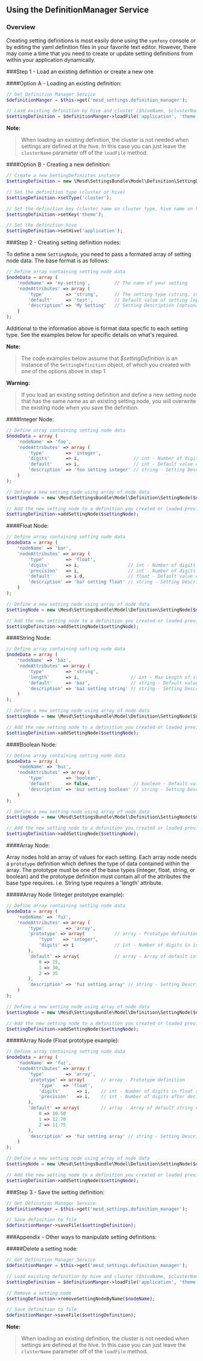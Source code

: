 ## Using the DefinitionManager Service


### Overview

Creating setting definitions is most easily done using the `symfony` console
or by editing the yaml definition files in your favorite text editor. However,
there may come a time that you need to create or update setting definitions
from within your application dynamically.


###Step 1 - Load an existing definition or create a new one

####Option A - Loading an existing definition:

``` php
// Get Definition Manager Service
$definitionManger = $this->get('mesd_settings.definition_manager');

// Load existing definition by hive and cluster ($hiveName, $clusterName = null)
$settingDefinition = $definitionManger->loadFile('application', 'theme');
```

**Note:**

> When loading an existing definition, the cluster is not needed when settings
> are defined at the hive. In this case you can just leave the `clusterName`
> parameter off of the `loadFile` method.

####Option B - Creating a new definition:

``` php
// Create a new SettingDefiniiton instance
$settingDefinition = new \Mesd\SettingsBundle\Model\Definition\SettingDefinition();

// Set the definition type (cluster or hive)
$settingDefinition->setType('cluster');

// Set the definition key (cluster name on cluster type, hive name on hive type )
$settingDefinition->setKey('theme');

// Set the definition hive
$settingDefinition->setHive('application');

```

###Step 2 - Creating setting definition nodes:

To define a new `SettingNode`, you need to pass a formated array of setting node
data. The base format is as follows:

```php
// Define array containing setting node data
$nodeData = array (
    'nodeName' => 'my-setting',         // The name of your setting
    'nodeAttributes' => array (
        'type'        => 'string',      // The setting type (string, integer, boolean, etc.)
        'default'     => 'test',        // Default value of setting [optional]
        'description' => 'My Setting'   // Setting Description [optional]
    )
);
```

Additional to the information above is format data specfic to each
setting type. See the examples below for specific details on what's
required.

**Note:**

> The code examples below assume that *$settingDefinition* is an instance of the
> `SettingDefinition` object, of which you created with one of the options above
> in step 1.

**Warning:**

> If you load an existing setting definition and define a new setting node
> that has the same name as an existing setting node, you will overwrite the
> existing node when you save the definition.

####Integer Node:

``` php
// Define array containing setting node data
$nodeData = array (
    'nodeName' => 'foo',
    'nodeAttributes' => array (
        'type'        => 'integer',
        'digits'      => i,                    // int - Number of digits in integer
        'default'     => i,                    // int - Default value of integer [optional]
        'description' => 'foo setting integer' // string - Setting Description [optional]
    )
);

// Define a new setting node using array of node data
$settingNode = new \Mesd\SettingsBundle\Model\Definition\SettingNode($nodeData);

// Add the new setting node to a definition you created or loaded previously
$settingDefinition->addSettingNode($settingNode);
```

####Float Node:

``` php
// Define array containing setting node data
$nodeData = array (
    'nodeName' => 'bar',
    'nodeAttributes' => array (
        'type'        => 'float',
        'digits'      => i,                  // int - Number of digits in float setting
        'precision'   => i,                  // int - Number of digits after decimal in float setting
        'default'     => i.d,                // float - Default value of float [optional]
        'description' => 'bar setting float' // string - Setting Description [optional]
    )
);

// Define a new setting node using array of node data
$settingNode = new \Mesd\SettingsBundle\Model\Definition\SettingNode($nodeData);

// Add the new setting node to a definition you created or loaded previously
$settingDefinition->addSettingNode($settingNode);
```

####String Node:

``` php
// Define array containing setting node data
$nodeData = array (
    'nodeName' => 'baz',
    'nodeAttributes' => array (
        'type'        => 'string',
        'length'      => i,                   // int - Max Length of string setting
        'default'     => 'baz',               // string - Default value of string [optional]
        'description' => 'baz setting string' // string - Setting Description [optional]
    )
);

// Define a new setting node using array of node data
$settingNode = new \Mesd\SettingsBundle\Model\Definition\SettingNode($nodeData);

// Add the new setting node to a definition you created or loaded previously
$settingDefinition->addSettingNode($settingNode);
```

####Boolean Node:

``` php
// Define array containing setting node data
$nodeData = array (
    'nodeName' => 'buz',
    'nodeAttributes' => array (
        'type'        => 'boolean',
        'default'     => false,                // boolean - Default value of boolean [optional]
        'description' => 'buz setting boolean' // string - Setting Description [optional]
    )
);

// Define a new setting node using array of node data
$settingNode = new \Mesd\SettingsBundle\Model\Definition\SettingNode($nodeData);

// Add the new setting node to a definition you created or loaded previously
$settingDefinition->addSettingNode($settingNode);
```


####Array Node:

Array nodes hold an array of values for each setting. Each array node needs
a `prototype` definition which defines the type of data contained within the
array. The prototype must be one of the base types (integer, float, string,
or boolean) and the prototype definition must contain all of the attributes
the base type requires. i.e. String type requires a 'length' attribute.

#####Array Node (Integer prototype example):

``` php
// Define array containing setting node data
$nodeData = array (
    'nodeName' => 'fuz',
    'nodeAttributes' => array (
        'type'        => 'array',
        'prototype' => array(           // array - Prototype definition
            'type'   => 'integer',
            'digits' => i               // int - Number of digits in integer prototype
        ),
        'default' => array(             // array - Array of default int values [optional]
            0 => 25,
            1 => 30,
            2 => 35
        ),
        'description' => 'fuz setting array' // string - Setting Description [optional]
    )
);

// Define a new setting node using array of node data
$settingNode = new \Mesd\SettingsBundle\Model\Definition\SettingNode($nodeData);

// Add the new setting node to a definition you created or loaded previously
$settingDefinition->addSettingNode($settingNode);
```

#####Array Node (Float prototype example):

``` php
// Define array containing setting node data
$nodeData = array (
    'nodeName' => 'fuz',
    'nodeAttributes' => array (
        'type'        => 'array',
        'prototype' => array(      // array - Prototype definition
            'type'   => 'float',
            'digits'      => i,    // int - Number of digits in float setting
            'precision'   => i,    // int - Number of digits after decimal in float setting
        ),
        'default' => array(        // array - Array of default string values [optional]
            0 => 10.50
            1 => 12.70
            2 => 11.75
        ),
        'description' => 'fuz setting array' // string - Setting Description [optional]
    )
);

// Define a new setting node using array of node data
$settingNode = new \Mesd\SettingsBundle\Model\Definition\SettingNode($nodeData);

// Add the new setting node to a definition you created or loaded previously
$settingDefinition->addSettingNode($settingNode);
```

###Step 3 - Save the setting definition:

``` php
// Get Definition Manager Service
$definitionManger = $this->get('mesd_settings.definition_manager');

// Save definition to file
$definitionManger->saveFile($settingDefinition);
```

###Appendix - Other ways to manipulate setting definitions:

#####Delete a setting node:

``` php
// Get Definition Manager Service
$definitionManger = $this->get('mesd_settings.definition_manager');

// Load existing definition by hive and cluster ($hiveName, $clusterName)
$settingDefinition = $definitionManger->loadFile('application', 'theme');

// Remove a setting node
$settingDefinition->removeSettingNodeByName($nodeName);

// Save definition to file
$definitionManger->saveFile($settingDefinition);
```

**Note:**

> When loading an existing definition, the cluster is not needed when settings
> are defined at the hive. In this case you can just leave the `clusterName`
> parameter off of the `loadFile` method.